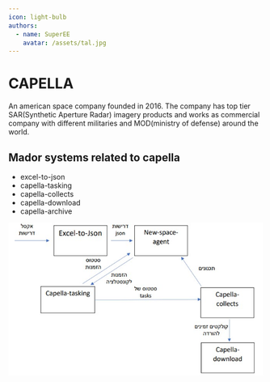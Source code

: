 ```yaml
---
icon: light-bulb
authors:
  - name: SuperEE
    avatar: /assets/tal.jpg
---
```



# CAPELLA

An american space company founded in 2016. The company has top tier SAR(Synthetic Aperture Radar) imagery products and works as commercial company with different militaries and MOD(ministry of defense) around the world.

## Mador systems related to capella

- excel-to-json
- capella-tasking
- capella-collects
- capella-download
- capella-archive

![Capella architecture](/assets/capella-architecture.jpg)
